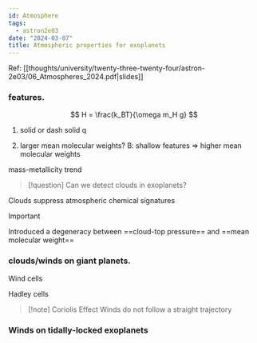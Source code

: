 ```yaml
---
id: Atmosphere
tags:
  - astron2e03
date: "2024-03-07"
title: Atmospheric properties for exoplanets
---
```


Ref: [[thoughts/university/twenty-three-twenty-four/astron-2e03/06_Atmospheres_2024.pdf|slides]]


### features.

$$
H = \frac{k_BT}{\omega m_H g}
$$

1. solid or dash
   solid q

2. larger mean molecular weights?
   B: shallow features => higher mean molecular weights

mass-metallicity trend

> [!question]
> Can we detect clouds in exoplanets?

Clouds suppress atmospheric chemical signatures

> [!important]
> Introduced a degeneracy between ==cloud-top pressure== and ==mean molecular weight==

### clouds/winds on giant planets.

Wind cells

Hadley cells

> [!note] Coriolis Effect
> Winds do not follow a straight trajectory
### Winds on tidally-locked exoplanets
